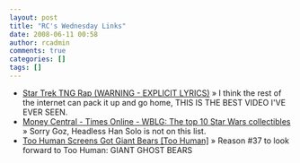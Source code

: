 ```yaml
---
layout: post
title: "RC's Wednesday Links"
date: 2008-06-11 00:58
author: rcadmin
comments: true
categories: []
tags: []
---
```

<ul>
<li><a href="http://feeds.feedburner.com/~r/CrackedRSS/~3/305310666/video_16363_star-trek-tng-rap-warning-explicit-lyrics.html" title="Star Trek TNG Rap (WARNING - EXPLICIT LYRICS)">Star Trek TNG Rap (WARNING - EXPLICIT LYRICS)</a> &raquo; I think the rest of the internet can pack it up and go home, THIS IS THE BEST VIDEO I'VE EVER SEEN.</li>
<li><a href="http://timesbusiness.typepad.com/money_weblog/2008/06/the-top-10-star.html" title="Money Central - Times Online - WBLG: The top 10 Star Wars collectibles">Money Central - Times Online - WBLG: The top 10 Star Wars collectibles</a> &raquo; Sorry Goz, Headless Han Solo is not on this list.</li>
<li><a href="http://feeds.gawker.com/~r/kotaku/full/~3/303994653/too-human-screens-got-giant-bears" title="Too Human Screens Got Giant Bears [Too Human]">Too Human Screens Got Giant Bears [Too Human]</a> &raquo; Reason #37 to look forward to Too Human: GIANT GHOST BEARS</li>
</ul>

